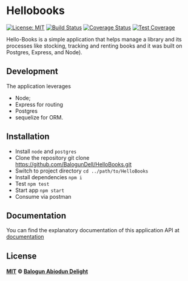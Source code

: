 # Hellobooks
[![License: MIT](https://img.shields.io/badge/License-MIT-brightgreen.svg)](https://opensource.org/licenses/MIT)
[![Build Status](https://travis-ci.org/BalogunDell/HelloBooks.svg?branch=develop)](https://travis-ci.org/BalogunDell/HelloBooks)
[![Coverage Status](https://coveralls.io/repos/github/BalogunDell/HelloBooks/badge.svg?branch=develop)](https://coveralls.io/github/BalogunDell/HelloBooks?branch=develop)
[![Test Coverage](https://api.codeclimate.com/v1/badges/401f36657b8050c23a1b/test_coverage)](https://codeclimate.com/github/BalogunDell/HelloBooks/test_coverage)

Hello-Books is a simple application that helps manage a library and its processes like stocking, tracking and renting books and it was built on Postgres, Express, and Node).

## Development
The application leverages 
- Node; 
- Express for routing
- Postgres
- sequelize for ORM.

## Installation
- Install `node` and `postgres`
- Clone the repository git clone https://github.com/BalogunDell/HelloBooks.git
- Switch to project directory `cd ../path/to/HelloBooks`
- Install dependencies `npm i`
- Test `npm test`
- Start app `npm start`
- Consume via postman

## Documentation

You can find the explanatory documentation of this application API at
[documentation](https://balogundell.github.io/slate)


## License

#### [MIT](./LICENSE) © [Balogun Abiodun Delight](https://twitter.com/abiodun_adb)
